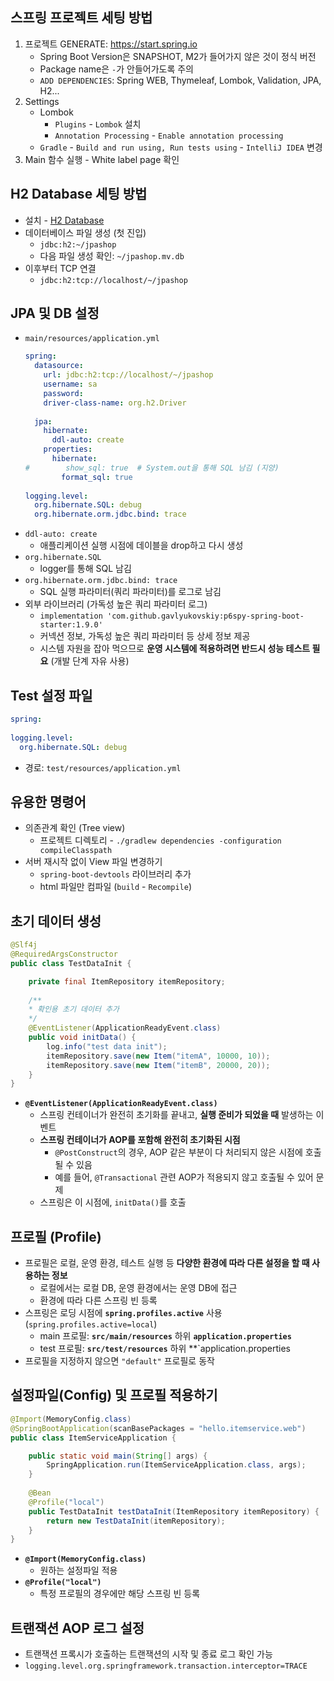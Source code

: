 ## 스프링 프로젝트 세팅 방법
1. 프로젝트 GENERATE: https://start.spring.io
	- Spring Boot Version은 SNAPSHOT, M2가 들어가지 않은 것이 정식 버전
	- Package name은 `-`가 안들어가도록 주의
	- `ADD DEPENDENCIES`: Spring WEB, Thymeleaf, Lombok, Validation, JPA, H2...
2. Settings
	- Lombok
		- `Plugins` - `Lombok` 설치
		- `Annotation Processing` - `Enable annotation processing`
	- `Gradle` - `Build and run using, Run tests using` - `IntelliJ IDEA` 변경
3. Main 함수 실행 - White label page 확인
## H2 Database 세팅 방법
- 설치 - [H2 Database](https://www.h2database.com)
- 데이터베이스 파일 생성 (첫 진입)
	- `jdbc:h2:~/jpashop`
	- 다음 파일 생성 확인: `~/jpashop.mv.db`
- 이후부터 TCP 연결
	- `jdbc:h2:tcp://localhost/~/jpashop`
## JPA 및 DB 설정
- `main/resources/application.yml`
	```yml
	spring:  
	  datasource:  
	    url: jdbc:h2:tcp://localhost/~/jpashop  
	    username: sa  
	    password:  
	    driver-class-name: org.h2.Driver  
	  
	  jpa:  
	    hibernate:  
	      ddl-auto: create  
	    properties:  
	      hibernate:  
	#        show_sql: true  # System.out을 통해 SQL 남김 (지양)
	        format_sql: true  
	  
	logging.level:  
	  org.hibernate.SQL: debug  
	  org.hibernate.orm.jdbc.bind: trace
	```
- `ddl-auto: create`
	- 애플리케이션 실행 시점에 데이블을 drop하고 다시 생성
- `org.hibernate.SQL`
	- logger를 통해 SQL 남김
- `org.hibernate.orm.jdbc.bind: trace`
	- SQL 실행 파라미터(쿼리 파라미터)를 로그로 남김
- 외부 라이브러리 (가독성 높은 쿼리 파라미터 로그)
	- `implementation 'com.github.gavlyukovskiy:p6spy-spring-boot-starter:1.9.0'`
	- 커넥션 정보, 가독성 높은 쿼리 파라미터 등 상세 정보 제공
	- 시스템 자원을 잡아 먹으므로 **운영 시스템에 적용하려면 반드시 성능 테스트 필요** (개발 단계 자유 사용)
## Test 설정 파일
```yml
spring:
 
logging.level:
  org.hibernate.SQL: debug
```
- 경로: `test/resources/application.yml`
## 유용한 명령어
- 의존관계 확인 (Tree view)
	- 프로젝트 디렉토리 - `./gradlew dependencies -configuration compileClasspath`
- 서버 재시작 없이 View 파일 변경하기
	- `spring-boot-devtools` 라이브러리 추가
	- html 파일만 컴파일 (`build` - `Recompile`)
## 초기 데이터 생성
```java
@Slf4j
@RequiredArgsConstructor
public class TestDataInit {

	private final ItemRepository itemRepository;
	
	/**
	* 확인용 초기 데이터 추가 
	*/
	@EventListener(ApplicationReadyEvent.class)
	public void initData() {
		log.info("test data init");
		itemRepository.save(new Item("itemA", 10000, 10));
		itemRepository.save(new Item("itemB", 20000, 20));
	} 
}
```
- **`@EventListener(ApplicationReadyEvent.class)`**
	- 스프링 컨테이너가 완전히 초기화를 끝내고, **실행 준비가 되었을 때** 발생하는 이벤트
	- **스프링 컨테이너가 AOP를 포함해 완전히 초기화된 시점**
		- `@PostConstruct`의 경우, AOP 같은 부분이 다 처리되지 않은 시점에 호출될 수 있음
		- 예를 들어, `@Transactional` 관련 AOP가 적용되지 않고 호출될 수 있어 문제
	- 스프링은 이 시점에, `initData()`를 호출
## 프로필 (Profile)
- 프로필은 로컬, 운영 환경, 테스트 실행 등 **다양한 환경에 따라 다른 설정을 할 때 사용하는 정보**
	- 로컬에서는 로컬 DB, 운영 환경에서는 운영 DB에 접근
	- 환경에 따라 다른 스프링 빈 등록
- 스프링은 로딩 시점에 **`spring.profiles.active`** 사용 (`spring.profiles.active=local`)
	- main 프로필: **`src/main/resources`** 하위 **`application.properties`**
	- test 프로필: **`src/test/resources`** 하위 **`application.properties
- 프로필을 지정하지 않으면 `"default"` 프로필로 동작
## 설정파일(Config) 및 프로필 적용하기
```java
@Import(MemoryConfig.class)
@SpringBootApplication(scanBasePackages = "hello.itemservice.web")
public class ItemServiceApplication {

	public static void main(String[] args) {
		SpringApplication.run(ItemServiceApplication.class, args);
	}
	
	@Bean
	@Profile("local")
	public TestDataInit testDataInit(ItemRepository itemRepository) {
		return new TestDataInit(itemRepository);
	}
}
```
- **`@Import(MemoryConfig.class)`**
	- 원하는 설정파일 적용
- **`@Profile("local")`**
	- 특정 프로필의 경우에만 해당 스프링 빈 등록
## 트랜잭션 AOP 로그 설정
- 트랜잭션 프록시가 호출하는 트랜잭션의 시작 및 종료 로그 확인 가능
- `logging.level.org.springframework.transaction.interceptor=TRACE`
